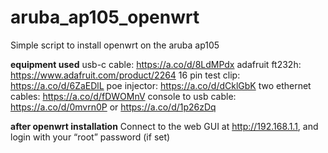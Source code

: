 # aruba_ap105_openwrt
 Simple script to install openwrt on the aruba ap105

**equipment used**
usb-c cable: https://a.co/d/8LdMPdx
adafruit ft232h: https://www.adafruit.com/product/2264
16 pin test clip: https://a.co/d/6ZaEDlL
poe injector: https://a.co/d/dCklGbK
two ethernet cables: https://a.co/d/fDWOMnV
console to usb cable: https://a.co/d/0mvrn0P or https://a.co/d/1p26zDq

**after openwrt installation**
Connect to the web GUI at http://192.168.1.1, and login with your “root” password (if set)